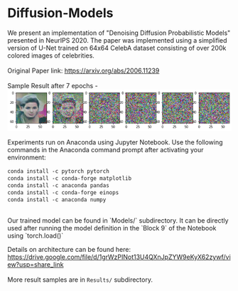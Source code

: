 # Diffusion-Models
We present an implementation of "Denoising Diffusion Probabilistic Models" presented in NeurIPS 2020. The paper was implemented using a simplified version of U-Net trained on 64x64 CelebA dataset consisting of over 200k colored images of celebrities. <br />
<br />
Original Paper link: https://arxiv.org/abs/2006.11239<br />
<br />
Sample Result after 7 epochs -<br />
![Alt text](/Results/image12.png?raw=true "Image Generated after 7 epochs")
<br />

Experiments run on Anaconda using Jupyter Notebook. Use the following commands in the Anaconda command prompt after activating your environment:<br />
```
conda install -c pytorch pytorch
conda install -c conda-forge matplotlib
conda install -c anaconda pandas
conda install -c conda-forge einops
conda install -c anaconda numpy
```
<br />
Our trained model can be found in `Models/` subdirectory. It can be directly used after running the model definition in the `Block 9` of the Notebook using `torch.load()`<br />


Details on architecture can be found here: https://drive.google.com/file/d/1grWzPINot13U4QXnJpZYW9eKyX62zywf/view?usp=share_link<br />
<br />
More result samples are in `Results/` subdirectory. <br />
